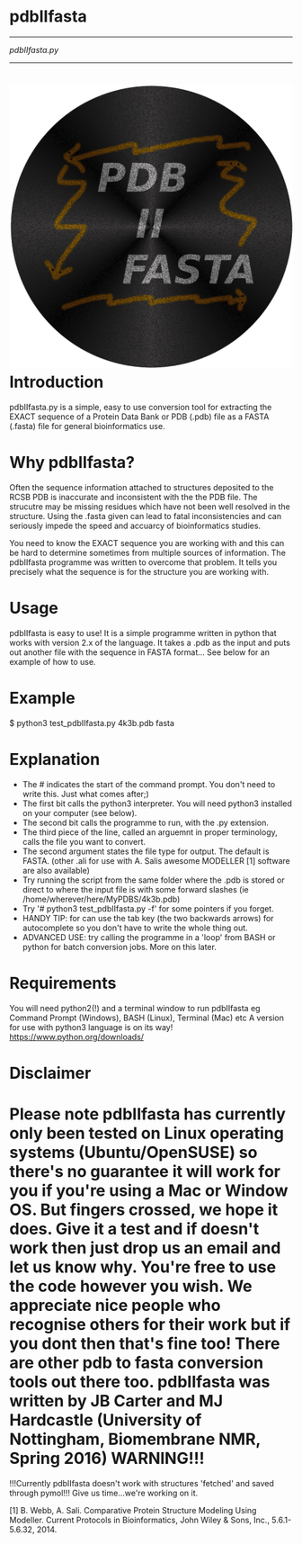 # pdbIIfasta

***************
*pdbIIfasta.py*
***************

![alt tag](https://github.com/stxmjh/pdbIIfasta/blob/master/pdbIIfastasnake.png)
Introduction
=============
pdbIIfasta.py is a simple, easy to use conversion tool for extracting the EXACT
sequence of a Protein Data Bank or PDB (.pdb) file as a FASTA (.fasta) file for general bioinformatics use.

Why pdbIIfasta?
===============
Often the sequence information attached to structures deposited to the RCSB PDB is inaccurate and inconsistent with the the PDB file. 
The strucutre may be missing residues which have not been well resolved in the structure. Using the .fasta given can lead to fatal inconsistencies 
and can seriously impede the speed and accuarcy of bioinformatics studies. 

You need to know the EXACT sequence you are working with and this can be hard to determine sometimes from multiple sources of information. 
The pdbIIfasta programme was written to overcome that problem. It tells you precisely what the sequence is for the structure you are working with. 

Usage
=======
pdbIIfasta is easy to use! It is a simple programme written in python that works with version 2.x of the language.
It takes a .pdb as the input and puts out another file with the sequence in FASTA format...
See below for an example of how to use.

Example
===========

$ python3 test_pdbIIfasta.py 4k3b.pdb fasta

Explanation
===========
- The # indicates the start of the command prompt. You don't need to write this. Just what comes after;)
- The first bit calls the python3 interpreter. You will need python3 installed on your computer (see below). 
- The second bit calls the programme to run, with the .py extension.
- The third piece of the line, called an arguemnt in proper terminology, calls the file you want to convert. 
- The second argument states the file type for output. The default is FASTA. (other .ali for use with A. Salis awesome MODELLER [1] software are also available)
- Try running the script from the same folder where the .pdb is stored or direct to where the input file is with some forward slashes (ie /home/wherever/here/MyPDBS/4k3b.pdb)  
- Try '# python3 test_pdbIIfasta.py -f' for some pointers if you forget.
- HANDY TIP: for can use the tab key (the two backwards arrows) for autocomplete so you don't have to write the whole thing out.
- ADVANCED USE: try calling the programme in a 'loop' from BASH or python for batch conversion jobs. More on this later.

Requirements
=============
You will need python2(!) and a terminal window to run pdbIIfasta eg Command Prompt (Windows), BASH (Linux), Terminal (Mac) etc
A version for use with python3 language is on its way!
https://www.python.org/downloads/

Disclaimer
===========
Please note pdbIIfasta has currently only been tested on Linux operating systems (Ubuntu/OpenSUSE) so there's no guarantee it will work for you if you're using a Mac or Window OS. 
But fingers crossed, we hope it does. Give it a test and if doesn't work then just drop us an email and let us know why. You're free to use the code however you wish. 
We appreciate nice people who recognise others for their work but if you dont then that's fine too! There are other pdb to fasta conversion tools out there too.
pdbIIfasta was written by JB Carter and MJ Hardcastle (University of Nottingham, Biomembrane NMR, Spring 2016)
WARNING!!!
==========
!!!Currently pdbIIfasta doesn't work with structures 'fetched' and saved through pymol!!! Give us time...we're working on it.


[1] B. Webb, A. Sali. Comparative Protein Structure Modeling Using Modeller. Current Protocols in Bioinformatics, John Wiley & Sons, Inc., 5.6.1-5.6.32, 2014. 






